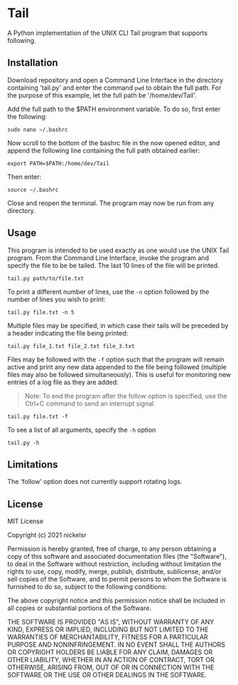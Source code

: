 # Tail

A Python implementation of the UNIX CLI Tail program that supports following.

## Installation

Download repository and open a Command Line Interface in the directory 
containing 'tail.py' and enter the command `pwd` to obtain the full path.
For the purpose of this example, let the full path be '/home/dev/Tail'.

Add the full path to the $PATH environment variable. To do so, first enter the 
following:

```
sudo nano ~/.bashrc
```

Now scroll to the bottom of the bashrc file in the now opened editor, and
append the following line containing the full path obtained earlier:

```
export PATH=$PATH:/home/dev/Tail
```

Then enter:

```
source ~/.bashrc
```

Close and reopen the terminal. The program may now be run from any directory.

## Usage

This program is intended to be used exactly as one would use the UNIX Tail 
program. From the Command Line Interface, invoke the program and specify the 
file to be be tailed. The last 10 lines of the file will be printed.

```
tail.py path/to/file.txt
```

To print a different number of lines, use the `-n` option followed by the 
number of lines you wish to print:

```
tail.py file.txt -n 5
```

Multiple files may be specified, in which case their tails will be preceded by 
a header indicating the file being printed:

```
tail.py file_1.txt file_2.txt file_3.txt
```

Files may be followed with the `-f` option such that the program will remain 
active and print any new data appended to the file being followed (multiple 
files may also be followed simultaneously). This is useful for monitoring
new entries of a log file as they are added:

> Note: To end the program after the follow option is specified, use the Ctrl+C
command to send an interrupt signal.

```
tail.py file.txt -f
```

To see a list of all arguments, specify the `-h` option

```
tail.py -h
```

## Limitations

The 'follow' option does not currently support rotating logs.

## License
MIT License

Copyright (c) 2021 nickelsr

Permission is hereby granted, free of charge, to any person obtaining a copy
of this software and associated documentation files (the "Software"), to deal
in the Software without restriction, including without limitation the rights
to use, copy, modify, merge, publish, distribute, sublicense, and/or sell
copies of the Software, and to permit persons to whom the Software is
furnished to do so, subject to the following conditions:

The above copyright notice and this permission notice shall be included in all
copies or substantial portions of the Software.

THE SOFTWARE IS PROVIDED "AS IS", WITHOUT WARRANTY OF ANY KIND, EXPRESS OR
IMPLIED, INCLUDING BUT NOT LIMITED TO THE WARRANTIES OF MERCHANTABILITY,
FITNESS FOR A PARTICULAR PURPOSE AND NONINFRINGEMENT. IN NO EVENT SHALL THE
AUTHORS OR COPYRIGHT HOLDERS BE LIABLE FOR ANY CLAIM, DAMAGES OR OTHER
LIABILITY, WHETHER IN AN ACTION OF CONTRACT, TORT OR OTHERWISE, ARISING FROM,
OUT OF OR IN CONNECTION WITH THE SOFTWARE OR THE USE OR OTHER DEALINGS IN THE
SOFTWARE.
